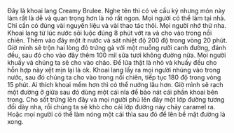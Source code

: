 Đây là khoai lang Creamy Brulee. Nghe tên thì có vẻ cầu kỳ nhưng món này làm rất là dễ và quan trọng hơn là nó rất ngon. Mọi người có thể làm tại nhà. Chỉ cần có đúng vài nguyên liệu và vài thao tác thôi. Mọi người nhớ thử nha. Khoai lang từ lúc nước sôi luộc đúng 8 phút vớt ra và cho vào trong nồi chiên. Thêm vào đây một ít nước và sát nhiệt độ 200 độ trong vòng 20 phút. Giờ mình sẽ trộn hai lòng đỏ trứng gà với một muỗng rưỡi canh đường, đánh đều, sau đó cho vào đây thêm 100 mil sữa tươi không đường nữa. Mọi người khuấy và chúng ta sẽ cho vào chảo. Để lửa thật là nhỏ và khuấy đều cho hỗn hợp này xệt mịn lại là ok. Khoai lang lấy ra mọi người nhúng vào trong nước, sau đó chúng ta cho vào trong nồi chiên, tiếp tục 180 độ trong vòng 15 phút. Ai thích khoai mềm hơn thì có thể nướng lâu hơn. Giờ mình sẽ rạch một đường ở giữa sau đó dùng một cái nĩa để bào nát cái phần khoai bên trong. Cho sốt trứng lên đây và mọi người phủ lên đây một lớp đường tương đối dày nha, rồi chúng ta sẽ khò cho cái lớp đường này chảy caramel ra. Hoặc mọi người có thể làm nóng một cái thìa sau đó để lên bề mặt đường là xong.